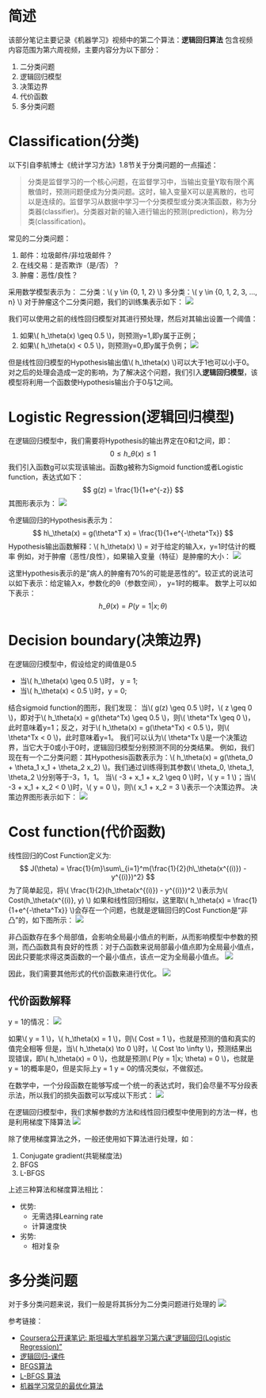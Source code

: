 # 简述
该部分笔记主要记录《机器学习》视频中的第二个算法：**逻辑回归算法**
包含视频内容范围为第六周视频，主要内容分为以下部分：
1. 二分类问题
2. 逻辑回归模型
3. 决策边界
4. 代价函数
5. 多分类问题

# Classification(分类)
以下引自李航博士《统计学习方法》1.8节关于分类问题的一点描述：
> 分类是监督学习的一个核心问题，在监督学习中，当输出变量Y取有限个离散值时，预测问题便成为分类问题。这时，输入变量X可以是离散的，也可以是连续的。监督学习从数据中学习一个分类模型或分类决策函数，称为分类器(classifier)。分类器对新的输入进行输出的预测(prediction)，称为分类(classification)。

常见的二分类问题：
1. 邮件：垃圾邮件/非垃圾邮件？
2. 在线交易：是否欺诈（是/否）？
3. 肿瘤：恶性/良性？

采用数学模型表示为：
二分类：\\( y \in \{0, 1, 2\} \\)
多分类：\\( y \in \{0, 1, 2, 3, ..., n\} \\)
对于肿瘤这个二分类问题，我们的训练集表示如下：
![](https://i.imgur.com/pSepvvZ.png)

我们可以使用之前的线性回归模型对其进行预处理，然后对其输出设置一个阈值：
1. 如果\\( h_\theta(x) \geq 0.5 \\)，则预测y=1,即y属于正例；
2. 如果\\( h_\theta(x) < 0.5 \\)，则预测y=0,即y属于负例；
![](https://i.imgur.com/1OYuVQZ.png)

但是线性回归模型的Hypothesis输出值\\( h\_\theta(x) \\)可以大于1也可以小于0。对之后的处理会造成一定的影响，为了解决这个问题，我们引入**逻辑回归模型**，该模型将利用一个函数使Hypothesis输出介于0与1之间。

# Logistic Regression(逻辑回归模型)
在逻辑回归模型中，我们需要将Hypothesis的输出界定在0和1之间，即：
$$ 0 \leq h\_\theta(x) \leq 1 $$
我们引入函数g可以实现该输出。函数g被称为Sigmoid function或者Logistic function，表达式如下：
$$ g(z) = \frac{1}{1+e^{-z}} $$
其图形表示为：
![](https://i.imgur.com/EC4tZsi.png)

令逻辑回归的Hypothesis表示为：
$$ h\_\theta(x) = g(\theta^T x) = \frac{1}{1+e^{-\theta^Tx}} $$
Hypothesis输出函数解释：\\( h\_\theta(x) \\) = 对于给定的输入x，y=1时估计的概率
例如，对于肿瘤（恶性/良性），如果输入变量（特征）是肿瘤的大小：
![](https://i.imgur.com/gANrPBa.png)

这里Hypothesis表示的是”病人的肿瘤有70%的可能是恶性的“。较正式的说法可以如下表示：给定输入x，参数化的θ（参数空间）， y=1时的概率。
数学上可以如下表示：
$$ h\_\theta(x) = P(y=1| x;\theta) $$

# Decision boundary(决策边界)
在逻辑回归模型中，假设给定的阈值是0.5
- 当\\( h_\theta(x) \geq 0.5 \\)时， y = 1;
- 当\\( h_\theta(x) < 0.5 \\)时，y = 0;

结合sigmoid function的图形，我们发现：
当\\( g(z) \geq 0.5 \\)时，\\( z \geq 0 \\)，即对于\\( h\_\theta(x) = g(\theta^Tx) \geq 0.5 \\)，则\\( \theta^Tx \geq 0 \\)，此时意味着y=1；反之，对于\\( h\_\theta(x) = g(\theta^Tx) < 0.5 \\)，则\\( \theta^Tx < 0 \\)，此时意味着y=1。
我们可以认为\\( \theta^Tx \\)是一个决策边界，当它大于0或小于0时，逻辑回归模型分别预测不同的分类结果。
例如，我们现在有一个二分类问题：其Hypothesis函数表示为：\\( h\_\theta(x) = g(\theta\_0 + \theta\_1 x\_1 + \theta\_2 x_2) \\)。我们通过训练得到其参数\\( \theta\_0, \theta\_1, \theta\_2 \\)分别等于-3，1，1。
当\\( -3 + x\_1 + x\_2 \geq 0 \\)时，\\( y = 1 \\)；当\\( -3 + x\_1 + x\_2 < 0 \\)时，\\( y = 0 \\)，则\\( x\_1 + x\_2 = 3 \\)表示一个决策边界。
决策边界图形表示如下：
![](https://i.imgur.com/LGvrvfg.png)

# Cost function(代价函数)
线性回归的Cost  Function定义为:
$$ J(\theta) = \frac{1}{m}\sum\_{i=1}^m{\frac{1}{2}(h\_\theta(x^{(i)}) - y^{(i)})^2} $$
为了简单起见，将\\( \frac{1}{2}(h\_\theta(x^{(i)}) - y^{(i)})^2 \\)表示为\\( Cost(h\_\theta(x^{(i)}, y) \\)
如果和线性回归相似，这里取\\( h\_\theta(x) = \frac{1}{1+e^{-\theta^Tx}} \\)会存在一个问题，也就是逻辑回归的Cost Function是“非凸”的，如下图所示：
![](https://i.imgur.com/y1f1h2n.png)

非凸函数存在多个局部值，会影响全局最小值点的判断，从而影响模型中参数的预测，而凸函数具有良好的性质：对于凸函数来说局部最小值点即为全局最小值点，因此只要能求得这类函数的一个最小值点，该点一定为全局最小值点。
![](https://i.imgur.com/n1mkK5y.png)

因此，我们需要其他形式的代价函数来进行优化。
![](https://i.imgur.com/5ZeVfml.png)

## 代价函数解释
y = 1的情况：
![](https://i.imgur.com/9Prs758.png)

如果\\( y = 1 \\)，\\( h\_\theta(x) = 1 \\)，则\\( Cost = 1 \\)，也就是预测的值和真实的值完全相等
但是，当\\( h\_\theta(x) \to 0 \\)时，\\( Cost \to \infty \\)，预测结果出现错误，即\\( h\_\theta(x) = 0 \\)，也就是预测\\( P(y = 1|x; \theta) = 0 \\)，也就是y = 1的概率是0，但是实际上y = 1
y = 0的情况类似，不做叙述。

在数学中，一个分段函数在能够写成一个统一的表达式时，我们会尽量不写分段表示法，所以我们的损失函数可以写成以下形式：
![](https://i.imgur.com/0ce1Ild.png)

在逻辑回归模型中，我们求解参数的方法和线性回归模型中使用到的方法一样，也是利用梯度下降算法
![](https://i.imgur.com/JSyl0EA.png)

除了使用梯度算法之外，一般还使用如下算法进行处理，如：
1. Conjugate gradient(共轭梯度法)
2. BFGS
3. L-BFGS

上述三种算法和梯度算法相比：
- 优势:
  - 无需选择Learning rate
  - 计算速度快
- 劣势:
  - 相对复杂

# 多分类问题
对于多分类问题来说，我们一般是将其拆分为二分类问题进行处理的
![](https://i.imgur.com/3Sfwwd8.png)

参考链接：
- [Coursera公开课笔记: 斯坦福大学机器学习第六课“逻辑回归(Logistic Regression)”](http://www.52nlp.cn/coursera%E5%85%AC%E5%BC%80%E8%AF%BE%E7%AC%94%E8%AE%B0-%E6%96%AF%E5%9D%A6%E7%A6%8F%E5%A4%A7%E5%AD%A6%E6%9C%BA%E5%99%A8%E5%AD%A6%E4%B9%A0%E7%AC%AC%E5%85%AD%E8%AF%BE%E9%80%BB%E8%BE%91%E5%9B%9E) 
- [逻辑回归-课件](https://d19vezwu8eufl6.cloudfront.net/ml/docs%2Fslides%2FLecture6.pdf)
- [BFGS算法](http://blog.csdn.net/acdreamers/article/details/44664941)
- [L-BFGS 算法](http://blog.csdn.net/itplus/article/details/21897715)
- [机器学习常见的最优化算法](http://www.cnblogs.com/hlongch/p/5734105.html)


